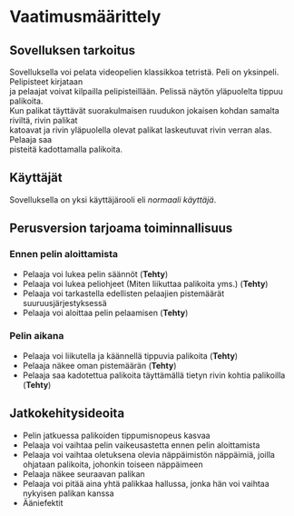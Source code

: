 # Vaatimusmäärittely
## Sovelluksen tarkoitus
Sovelluksella voi pelata videopelien klassikkoa tetristä. Peli on yksinpeli. Pelipisteet kirjataan  
ja pelaajat voivat kilpailla pelipisteillään. Pelissä näytön yläpuolelta tippuu palikoita.  
Kun palikat täyttävät suorakulmaisen ruudukon jokaisen kohdan samalta riviltä, rivin palikat  
katoavat ja rivin yläpuolella olevat palikat laskeutuvat rivin verran alas. Pelaaja saa  
pisteitä kadottamalla palikoita.

## Käyttäjät
Sovelluksella on yksi käyttäjärooli eli *normaali käyttäjä*.

## Perusversion tarjoama toiminnallisuus
### Ennen pelin aloittamista
* Pelaaja voi lukea pelin säännöt (**Tehty**)
* Pelaaja voi lukea peliohjeet (Miten liikuttaa palikoita yms.) (**Tehty**)
* Pelaaja voi tarkastella edellisten pelaajien pistemäärät suuruusjärjestyksessä
* Pelaaja voi aloittaa pelin pelaamisen (**Tehty**)

### Pelin aikana
* Pelaaja voi liikutella ja käännellä tippuvia palikoita (**Tehty**)
* Pelaaja näkee oman pistemäärän (**Tehty**)
* Pelaaja saa kadotettua palikoita täyttämällä tietyn rivin kohtia palikoilla (**Tehty**)


## Jatkokehitysideoita
* Pelin jatkuessa palikoiden tippumisnopeus kasvaa
* Pelaaja voi vaihtaa pelin vaikeusastetta ennen pelin aloittamista
* Pelaaja voi vaihtaa oletuksena olevia näppäimistön näppäimiä, joilla ohjataan palikoita, johonkin toiseen näppäimeen
* Pelaaja näkee seuraavan palikan
* Pelaaja voi pitää aina yhtä palikkaa hallussa, jonka hän voi vaihtaa nykyisen palikan kanssa
* Ääniefektit
